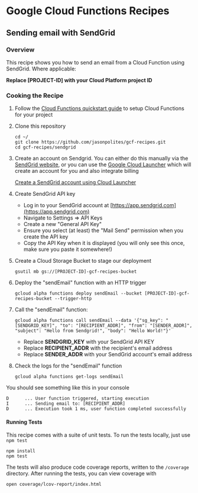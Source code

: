 # Google Cloud Functions Recipes
## Sending email with SendGrid

### Overview
This recipe shows you how to send an email from a Cloud Function using SendGrid.  Where applicable:

**Replace [PROJECT-ID] with your Cloud Platform project ID**

### Cooking the Recipe
1.	Follow the [Cloud Functions quickstart guide](https://cloud.google.com/functions/quickstart) to setup Cloud Functions for your project

2.	Clone this repository

		cd ~/
		git clone https://github.com/jasonpolites/gcf-recipes.git
		cd gcf-recipes/sendgrid
		
3.	Create an account on Sendgrid.  You can either do this manually via the [SendGrid website](https://sendgrid.com/free), or you can use the [Google Cloud Launcher](https://cloud.google.com/launcher) which will create an account for you and also integrate billing

	[Create a SendGrid account using Cloud Launcher](https://cloud.google.com/launcher/solution/sendgrid-app/sendgrid-email)

4. 	Create SendGrid API key

	- Log in to your SendGrid account at [https://app.sendgrid.com](https://app.sendgrid.com)
	- Navigate to Settings => API Keys
	- Create a new "General API Key"
	- Ensure you select (at least) the "Mail Send" permission when you create the API key
	- Copy the API Key when it is displayed (you will only see this once, make sure you paste it somewhere!)

5. 	Create a Cloud Storage Bucket to stage our deployment

		gsutil mb gs://[PROJECT-ID]-gcf-recipes-bucket

6.	Deploy the "sendEmail" function with an HTTP trigger
	
		gcloud alpha functions deploy sendEmail --bucket [PROJECT-ID]-gcf-recipes-bucket --trigger-http

8. 	Call the "sendEmail" function:
		
		gcloud alpha functions call sendEmail --data '{"sg_key": "[SENDGRID_KEY]", "to": "[RECIPIENT_ADDR]", "from": "[SENDER_ADDR]", "subject": "Hello from Sendgrid!", "body": "Hello World!"}' 

	- Replace **SENDGRID_KEY** with your SendGrid API KEY
	- Replace **RECIPIENT_ADDR** with the recipient's email address
	- Replace **SENDER_ADDR** with your SendGrid account's email address
		
9.	Check the logs for the "sendEmail" function

		gcloud alpha functions get-logs sendEmail
		
	
You should see something like this in your console
```
D      ... User function triggered, starting execution
I      ... Sending email to: [RECIPIENT_ADDR]
D      ... Execution took 1 ms, user function completed successfully
```

#### Running Tests
This recipe comes with a suite of unit tests.  To run the tests locally, just use `npm test`

```
npm install
npm test
```

The tests will also produce code coverage reports, written to the `/coverage` directory.  After running the tests, you can view coverage with

```
open coverage/lcov-report/index.html 
```